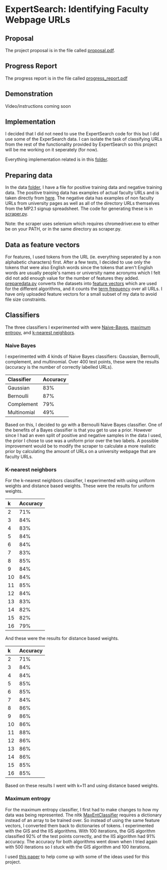 # ExpertSearch: Identifying Faculty Webpage URLs

## Proposal
The project proposal is in the file called [proposal.pdf](./proposal.pdf).

## Progress Report
The progress report is in the file called [progress_report.pdf](./progress_report.pdf)

## Demonstration
Video/instructions coming soon

## Implementation
I decided that I did not need to use the ExpertSearch code for this but I did use some of the ExperSearch data. I can isolate the task of classifying URLs from the rest of the functionality provided by ExpertSearch so this project will be me working on it seperately (for now).

Everything implementation related is in this [folder](./code).

## Preparing data
In the data [folder](./code/data), I have a file for positive training data and negative training data. The positive training data has examples of actual faculty URLs and is taken directly from [here](https://github.com/CS410Fall2020/ExpertSearch/blob/master/data/urls). The negative data has examples of non faculty URLs from university pages as well as all of the directory URLs themselves from the MP2.1 signup spreadsheet. The code for generating these is in [scraper.py](./code/scraper.py).

Note: the scraper uses selenium which requires chromedriver.exe to either be on your PATH, or in the same directory as scraper.py. 

## Data as feature vectors
For features, I used tokens from the URL (ie. everything seperated by a non alphabetic characters) first. After a few tests, I decided to use only the tokens that were also English words since the tokens that aren't English words are usually people's names or university name acronyms which I felt did not add enough value for the number of features they added. [preparedata.py](./code/preparedata.py) converts the datasets into [feature vectors](./code/data/feature_vectors) which are used for the different algorithms, and it counts the [term frequency](./code/data/term_frequency) over all URLs. I have only uploaded feature vectors for a small subset of my data to avoid file size constraints.

## Classifiers
The three classifiers I experimented with were [Naive-Bayes](./code/naivebayes.py), [maximum entropy](./code/maxentropy.py), and [k-nearest neighbors](./code/knn.py). 

### Naive Bayes
I experimented with 4 kinds of Naive Bayes classifiers: Gaussian, Bernoulli, complement, and multinomial. Over 400 test points, these were the results (accuracy is the number of correctly labelled URLs).

| Classifier    | Accuracy      |
| :-------------|:------------- |
| Gaussian      | 83%           |
| Bernoulli     | 87%           |
| Complement    | 79%           |
| Multinomial   | 49%           |

Based on this, I decided to go with a Bernoulli Naive Bayes classifier. One of the benefits of a Bayes classifier is that you get to use a prior. However since I had an even split of positive and negative samples in the data I used, the prior I chose to use was a uniform prior over the two labels. A possible improvement would be to modify the scraper to calculate a more realistic prior by calculating the amount of URLs on a university webpage that are faculty URLs. 

### K-nearest neighbors
For the k-nearest neighbors classifier, I experimented with using uniform weights and distance based weights. These were the results for uniform weights.

| k    | Accuracy      |
| :----|:------------- |
| 2    | 71%           |
| 3    | 84%           |
| 4    | 83%           |
| 5    | 84%           |
| 6    | 84%           |
| 7    | 83%           |
| 8    | 85%           |
| 9    | 84%           |
| 10   | 84%           |
| 11   | 85%           |
| 12   | 84%           |
| 13   | 83%           |
| 14   | 82%           |
| 15   | 82%           |
| 16   | 79%           |

And these were the results for distance based weights.

| k    | Accuracy      |
| :----|:------------- |
| 2    | 71%           |
| 3    | 84%           |
| 4    | 84%           |
| 5    | 85%           |
| 6    | 85%           |
| 7    | 84%           |
| 8    | 86%           |
| 9    | 86%           |
| 10   | 86%           |
| 11   | 88%           |
| 12   | 86%           |
| 13   | 86%           |
| 14   | 86%           |
| 15   | 85%           |
| 16   | 85%           |

Based on these results I went with k=11 and using distance based weights.

### Maximum entropy
For the maximum entropy classifier, I first had to make changes to how my data was being represented. The nltk [MaxEntClassifier](https://www.nltk.org/_modules/nltk/classify/maxent.html) requires a dictionary instead of an array to be trained over. So instead of using the same feature vectors, I converted them back to dictionaries of tokens. I experimented with the GIS and the IIS algorithms. With 100 iterations, the GIS algorithm classified 92% of the test points correctly, and the IIS algorithm had 91% accuracy. The accuracy for both algorithms went down when I tried again with 500 iterations so I stuck with the GIS algorithm and 100 iterations.

I used [this paper](https://ingmarweber.de/wp-content/uploads/2013/07/A-Comprehensive-Study-of-Features-and-Algorithms-for-URL-Based-Topic-Classification.pdf) to help come up with some of the ideas used for this project.
